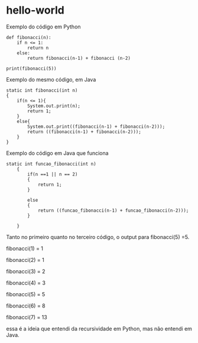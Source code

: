 # hello-world

Exemplo do código em Python

    def fibonacci(n):
        if n <= 1:
            return n
        else:
            return fibonacci(n-1) + fibonacci (n-2)

    print(fibonacci(5))

Exemplo do mesmo código, em Java

    static int fibonacci(int n)
    {
        if(n <= 1){
            System.out.print(n);
            return 1;
        }
        else{
            System.out.print((fibonacci(n-1) + fibonacci(n-2)));
            return ((fibonacci(n-1) + fibonacci(n-2)));
        }
    }

Exemplo do código em Java que funciona

    static int funcao_fibonacci(int n)
	    {
		    if(n ==1 || n == 2)
            {
			    return 1;
		    }
			
		    else
            {
			    return ((funcao_fibonacci(n-1) + funcao_fibonacci(n-2)));
		    }

	    }

Tanto no primeiro quanto no terceiro código, o output para fibonacci(5) =5.

fibonacci(1) = 1

fibonacci(2) = 1

fibonacci(3) = 2

fibonacci(4) = 3

fibonacci(5) = 5

fibonacci(6) = 8

fibonacci(7) = 13

essa é a ideia que entendi da recursividade em Python, mas não entendi em Java.

